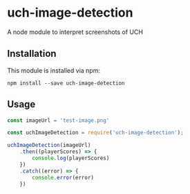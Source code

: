# uch-image-detection
A node module to interpret screenshots of UCH

## Installation

This module is installed via npm:

```
npm install --save uch-image-detection
```

## Usage

``` js
const imageUrl = 'test-image.png'

const uchImageDetection = require('uch-image-detection');

uchImageDetection(imageUrl)
    .then((playerScores) => {
        console.log(playerScores)
    })
    .catch((error) => {
        console.error(error)
    })
```
